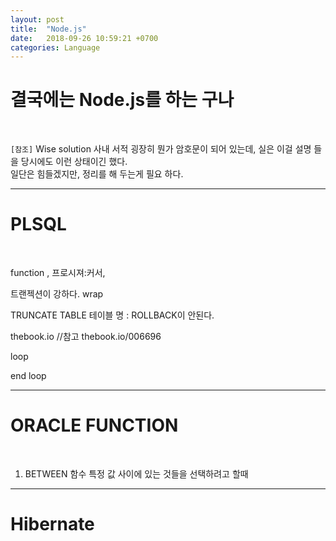 ```yaml
---
layout: post
title:  "Node.js"
date:   2018-09-26 10:59:21 +0700
categories: Language
---
```

<h1> 결국에는 Node.js를 하는 구나 </h1> <br>

`[참조]`
Wise solution 사내 서적
굉장히 뭔가 암호문이 되어 있는데, 실은 이걸 설명 들을 당시에도 이런 상태이긴 했다. <br>
일단은 힘들겠지만, 정리를 해 두는게 필요 하다. <br>

---
<h1>PLSQL</h1><br>

function , 프로시져:커서,

트랜젝션이 강하다. wrap

TRUNCATE TABLE 테이블 명 : ROLLBACK이 안된다.


thebook.io //참고
thebook.io/006696

loop

end loop

---
<h1>ORACLE FUNCTION</h1> <br>

1. BETWEEN 함수
특정 값 사이에 있는 것들을 선택하려고 할때 <br>

----
<h1>Hibernate</h1>
